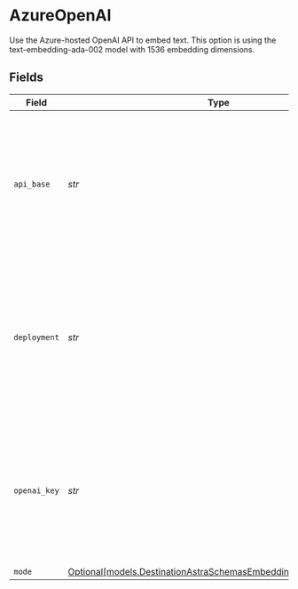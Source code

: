 # AzureOpenAI

Use the Azure-hosted OpenAI API to embed text. This option is using the text-embedding-ada-002 model with 1536 embedding dimensions.


## Fields

| Field                                                                                                                        | Type                                                                                                                         | Required                                                                                                                     | Description                                                                                                                  | Example                                                                                                                      |
| ---------------------------------------------------------------------------------------------------------------------------- | ---------------------------------------------------------------------------------------------------------------------------- | ---------------------------------------------------------------------------------------------------------------------------- | ---------------------------------------------------------------------------------------------------------------------------- | ---------------------------------------------------------------------------------------------------------------------------- |
| `api_base`                                                                                                                   | *str*                                                                                                                        | :heavy_check_mark:                                                                                                           | The base URL for your Azure OpenAI resource.  You can find this in the Azure portal under your Azure OpenAI resource         | https://your-resource-name.openai.azure.com                                                                                  |
| `deployment`                                                                                                                 | *str*                                                                                                                        | :heavy_check_mark:                                                                                                           | The deployment for your Azure OpenAI resource.  You can find this in the Azure portal under your Azure OpenAI resource       | your-resource-name                                                                                                           |
| `openai_key`                                                                                                                 | *str*                                                                                                                        | :heavy_check_mark:                                                                                                           | The API key for your Azure OpenAI resource.  You can find this in the Azure portal under your Azure OpenAI resource          |                                                                                                                              |
| `mode`                                                                                                                       | [Optional[models.DestinationAstraSchemasEmbeddingEmbeddingMode]](../models/destinationastraschemasembeddingembeddingmode.md) | :heavy_minus_sign:                                                                                                           | N/A                                                                                                                          |                                                                                                                              |